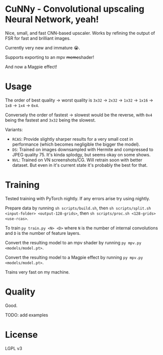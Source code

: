 # CuNNy - Convolutional upscaling Neural Network, yeah!

Nice, small, and fast CNN-based upscaler. Works by refining the output of FSR
for fast and brilliant images.

Currently very new and immature 😭.

Supports exporting to an mpv ~~meme~~shader!

And now a Magpie effect!

# Usage

The order of best quality -> worst quality is `3x32` -> `2x32` -> `1x32` ->
`1x16` -> `1x8` -> `1x4` -> `0x4`.

Conversely the order of fastest -> slowest would be the reverse, with `0x4`
being the fastest and `3x32` being the slowest.

Variants:
- `RCAS`: Provide slightly sharper results for a very small cost in performance
  (which becomes negligible the bigger the model).
- `DS`: Trained on images downsampled with Hermite and compressed to JPEG quality
  75. It's kinda splodgy, but seems okay on some shows.
- `NVL`: Trained on VN screenshots/CG. Will retrain soon with better dataset.
  But even in it's current state it's probably the best for that.

# Training

Tested training with PyTorch nightly. If any errors arise try using nightly.

Prepare data by running `sh scripts/build.sh`, then `sh scripts/split.sh
<input-folder> <output-128-grids>`, then `sh scripts/proc.sh <128-grids>
<use-rcas>`.

To train `py train.py <N> <D>` where `N` is the number of internal convolutions
and `D` is the number of feature layers.

Convert the resulting model to an mpv shader by running
`py mpv.py <models/model.pt>`.

Convert the resulting model to a Magpie effect by running
`py mpv.py <models/model.pt>`.

Trains very fast on my machine.

# Quality

Good.

TODO: add examples

# License

LGPL v3
